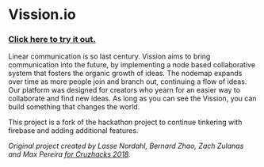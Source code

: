 # Vission.io
### [Click here to try it out.](https://vission.io)

Linear communication is so last century. Vission aims to bring communication into the future, by implementing a node based collaborative system that fosters the organic growth of ideas. The nodemap expands over time as more people join and branch out, continuing a flow of ideas. Our platform was designed for creators who yearn for an easier way to collaborate and find new ideas. As long as you can see the Vission, you can build something that changes the world.

This project is a fork of the hackathon project to continue tinkering with firebase and adding additional features.

*Original project created by Lasse Nordahl, Bernard Zhao, Zach Zulanas and Max Pereira [for Cruzhacks 2018](https://devpost.com/software/vission).*